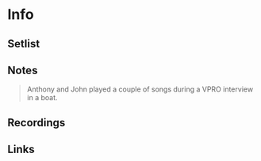 # Info

## Setlist

## Notes

> Anthony and John played a couple of songs during a VPRO interview in a boat.

## Recordings

## Links
